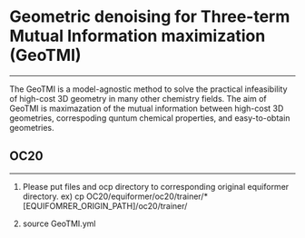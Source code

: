 # Geometric denoising for Three-term Mutual Information maximization (GeoTMI)
------------------------------------------------------------------------
The GeoTMI is a model-agnostic method to solve the practical infeasibility of high-cost 3D geometry in many other chemistry fields.
The aim of GeoTMI is maximazation of the mutual information between high-cost 3D geometries, correspoding quntum chemical properties, and easy-to-obtain geometries.

## OC20
-------------------------------
1. Please put files and ocp directory to corresponding original equiformer directory.
ex) cp OC20/equiformer/oc20/trainer/* [EQUIFOMRER_ORIGIN_PATH]/oc20/trainer/

2. source GeoTMI.yml

